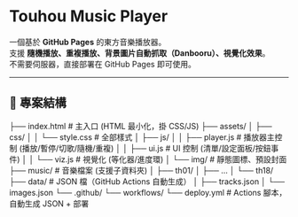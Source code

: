 # Touhou Music Player

一個基於 **GitHub Pages** 的東方音樂播放器。  
支援 **隨機播放、重複播放、背景圖片自動抓取（Danbooru）、視覺化效果**。  
不需要伺服器，直接部署在 GitHub Pages 即可使用。

---

## 📂 專案結構

├── index.html # 主入口 (HTML 最小化，掛 CSS/JS)
├── assets/
│ ├── css/
│ │ └── style.css # 全部樣式
│ ├── js/
│ │ ├── player.js # 播放器主控制 (播放/暫停/切歌/隨機/重複)
│ │ ├── ui.js # UI 控制 (清單/設定面板/按鈕事件)
│ │ └── viz.js # 視覺化 (等化器/進度環)
│ └── img/ # 靜態圖標、預設封面
├── music/ # 音樂檔案 (支援子資料夾)
│ ├── th01/
│ ├── ...
│ └── th18/
├── data/ # JSON 檔（GitHub Actions 自動生成）
│ ├── tracks.json
│ └── images.json
└── .github/
└── workflows/
└── deploy.yml # Actions 腳本，自動生成 JSON + 部署